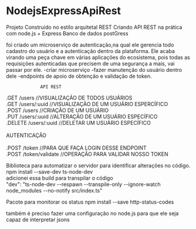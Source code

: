 # NodejsExpressApiRest

Projeto Construido no estilo arquitetal REST 
Criando API REST na prática com node.js + Express
Banco de dados postGress 

foi criado um  microserviço de autenticação,na qual ele gerencia todo cadastro do usuário e a autenticação dentro da plataforma.
Ele acaba virando uma peça chave em várias aplicações do ecosistema, pois todas as requisições autenticadas que precisem de uma
segurança a mais, vai passar por ele.
-criar microserviço
-fazer manutenção do usuário dentro dele 
-endpoints de apoio de obtenção e validação de token.

                 API REST
.GET /users     //VISUALIZAÇÃO DE TODOS USUÁRIOS
<br>
.GET /users/:uuid       //VISUALIZAÇÃO DE UM USUÁRIO ESPERCÍFICO
<br>
.POST /users         //CRIAÇÃO DE UM USUÁRIO
<br>
.PUT /users/:uuid     //ALTERAÇÃO DE UM USUÁRIO ESPECÍFICO
<br>
.DELETE /users/:uuid     //DELETAR UM USUÁRIO ESPECÍFICO
<br>
<br>
                AUTENTICAÇÃO
<br>
<br>
.POST /token  //PARA QUE FAÇA LOGIN DESSE ENDPOINT
<br>
.POST /token/validate   //OPERAÇÃO PARA VALIDAR NOSSO TOKEN

Biblioteca para automatizar o servidor para identificar alterações no código.
<br>
npm install --save-dev ts-node-dev
<br>
adicionei essa build para transpilar o código 
<br>
"dev": "ts-node-dev --respawn --transpile-only --ignore-watch node_modules --no-notify src/index.ts"

Pacote para monitorar os status
npm install --save http-status-codes

também é preciso fazer uma configuração no node.js para que ele seja capaz de interpretar jsons
